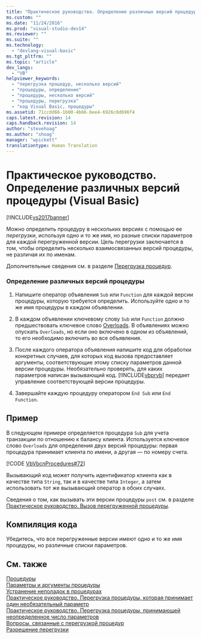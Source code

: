 ```yaml
---
title: "Практическое руководство. Определение различных версий процедуры (Visual Basic) | Microsoft Docs"
ms.custom: ""
ms.date: "11/24/2016"
ms.prod: "visual-studio-dev14"
ms.reviewer: ""
ms.suite: ""
ms.technology: 
  - "devlang-visual-basic"
ms.tgt_pltfrm: ""
ms.topic: "article"
dev_langs: 
  - "VB"
helpviewer_keywords: 
  - "перегрузка процедур, несколько версий"
  - "процедуры, определение"
  - "процедуры, несколько версий"
  - "процедуры, перегрузка"
  - "код Visual Basic, процедуры"
ms.assetid: 71ccdd66-1b00-4b66-bee4-6926c0d696f4
caps.latest.revision: 14
caps.handback.revision: 14
author: "stevehoag"
ms.author: "shoag"
manager: "wpickett"
translationtype: Human Translation
---
```

# Практическое руководство. Определение различных версий процедуры (Visual Basic)
[!INCLUDE[vs2017banner](../../../../csharp/includes/vs2017banner.md)]

Можно определить процедуру в нескольких версиях с помощью ее *перегрузки*, используя одно и то же имя, но разные списки параметров для каждой перегруженной версии.  Цель перегрузки заключается в том, чтобы определить несколько взаимосвязанных версий процедуры, не различая их по именам.  
  
 Дополнительные сведения см. в разделе [Перегрузка процедур](../../../../visual-basic/programming-guide/language-features/procedures/procedure-overloading.md).  
  
### Определение различных версий процедуры  
  
1.  Напишите оператор объявления `Sub` или `Function` для каждой версии процедуры, которую требуется определить.  Используйте одно и то же имя процедуры в каждом объявлении.  
  
2.  В каждом объявлении ключевому слову `Sub` или `Function` должно предшествовать ключевое слово [Overloads](../../../../visual-basic/language-reference/modifiers/overloads.md).  В объявлениях можно опускать `Overloads`, но если оно включено в одном из объявлений, то его необходимо включить во все объявления.  
  
3.  После каждого оператора объявления напишите код для обработки конкретных случаев, для которых код вызова предоставляет аргументы, соответствующие этому списку параметров данной версии процедуры.  Необязательно проверять, для каких параметров написан вызывающий код.  [!INCLUDE[vbprvb](../../../../csharp/programming-guide/concepts/linq/includes/vbprvb_md.md)] передает управление соответствующей версии процедуры.  
  
4.  Завершайте каждую процедуру оператором `End Sub` или `End Function`.  
  
## Пример  
 В следующем примере определяется процедура `Sub` для учета транзакции по отношению к балансу клиента.  Используется ключевое слово `Overloads` для определения двух версий процедуры: первая процедура принимает клиента по имени, а другая — по номеру счета.  
  
 [!CODE [VbVbcnProcedures#72](../CodeSnippet/VS_Snippets_VBCSharp/VbVbcnProcedures#72)]  
  
 Вызывающий код может получить идентификатор клиента как в качестве типа `String`, так и в качестве типа `Integer`, а затем использовать тот же вызывающий оператор в обоих случаях.  
  
 Сведения о том, как вызывать эти версии процедуры `post` см. в разделе [Практическое руководство. Вызов перегруженной процедуры](../../../../visual-basic/programming-guide/language-features/procedures/how-to-call-an-overloaded-procedure.md).  
  
## Компиляция кода  
 Убедитесь, что все перегруженные версии имеют одно и то же имя процедуры, но различные списки параметров.  
  
## См. также  
 [Процедуры](../../../../visual-basic/programming-guide/language-features/procedures/index.md)   
 [Параметры и аргументы процедуры](../../../../visual-basic/programming-guide/language-features/procedures/procedure-parameters-and-arguments.md)   
 [Устранение неполадок в процедурах](../../../../visual-basic/programming-guide/language-features/procedures/troubleshooting-procedures.md)   
 [Практическое руководство. Перегрузка процедуры, которая принимает один необязательный параметр](../../../../visual-basic/programming-guide/language-features/procedures/how-to-overload-a-procedure-that-takes-optional-parameters.md)   
 [Практическое руководство. Перегрузка процедуры, принимающей неопределенное число параметров](../../../../visual-basic/programming-guide/language-features/procedures/how-to-overload-a-procedure-that-takes-an-indefinite-number-of-parameters.md)   
 [Вопросы, связанные с перегрузкой процедур](../../../../visual-basic/programming-guide/language-features/procedures/considerations-in-overloading-procedures.md)   
 [Разрешение перегрузки](../../../../visual-basic/programming-guide/language-features/procedures/overload-resolution.md)
